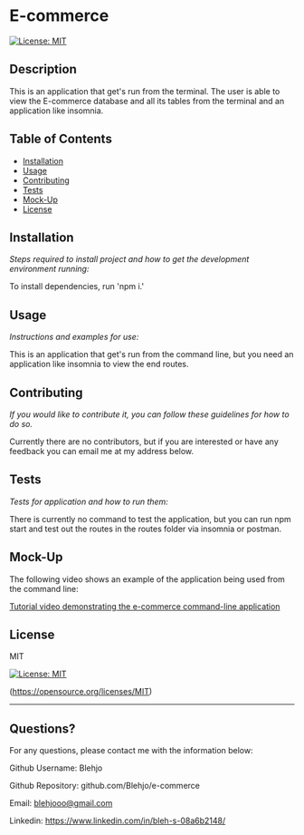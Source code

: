 # E-commerce 
  [![License: MIT](https://img.shields.io/badge/License-MIT-yellow.svg)](https://opensource.org/licenses/MIT)
  
  
  ## Description 
  
  
  This is an application that get's run from the terminal. The user is able to view the E-commerce database and all its tables from the terminal and an application like insomnia.
  ## Table of Contents
  * [Installation](#installation)
  * [Usage](#usage)
  * [Contributing](#contributing)
  * [Tests](#tests)
  * [Mock-Up](#mock-up)
  * [License](#license)
  
  ## Installation
  
  *Steps required to install project and how to get the development environment running:*
  
  To install dependencies, run 'npm i.'
  
  ## Usage 
  
  *Instructions and examples for use:*
  
  This is an application that get's run from the command line, but you need an application like insomnia to view the end routes.
  
  ## Contributing
  
  *If you would like to contribute it, you can follow these guidelines for how to do so.*
  
  Currently there are no contributors, but if you are interested or have any feedback you can email me at my address below.
  
  ## Tests
  
  *Tests for application and how to run them:*
  
  There is currently no command to test the application, but you can run npm start and test out the routes in the routes folder via insomnia or postman.
  
  ## Mock-Up


  The following video shows an example of the application being used from the command line:





  [Tutorial video demonstrating the e-commerce command-line application ](https://watch.screencastify.com/v/wSh77icnJdPkHatNy0lT)
  
  ## License
  
  
  MIT

  [![License: MIT](https://img.shields.io/badge/License-MIT-yellow.svg)](https://opensource.org/licenses/MIT)

  (https://opensource.org/licenses/MIT)

  
  ---
  
  ## Questions?
  
  
  For any questions, please contact me with the information below:
  
  
  Github Username: Blehjo

  Github Repository: github.com/Blehjo/e-commerce

  Email: blehjooo@gmail.com

  Linkedin: https://www.linkedin.com/in/bleh-s-08a6b2148/

  

